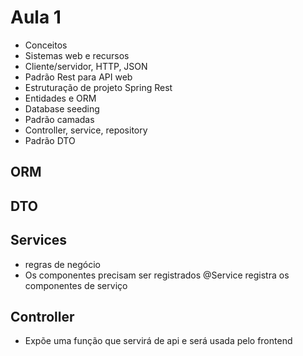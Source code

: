 # Aula 1
- Conceitos
- Sistemas web e recursos
- Cliente/servidor, HTTP, JSON 
- Padrão Rest para API web
- Estruturação de projeto Spring Rest
- Entidades e ORM
- Database seeding
- Padrão camadas
- Controller, service, repository
- Padrão DTO
## ORM
## DTO
## Services
- regras de negócio
- Os componentes precisam ser registrados @Service registra os componentes de serviço
## Controller
- Expõe uma função que servirá de api e será usada pelo frontend